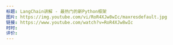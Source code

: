 ```yaml
---
标题: LangChain讲解 - 最热门的新Python框架
图片: https://img.youtube.com/vi/RoR4XJw8wIc/maxresdefault.jpg
链接: https://www.youtube.com/watch?v=RoR4XJw8wIc
时时: 
评价:
---
```


